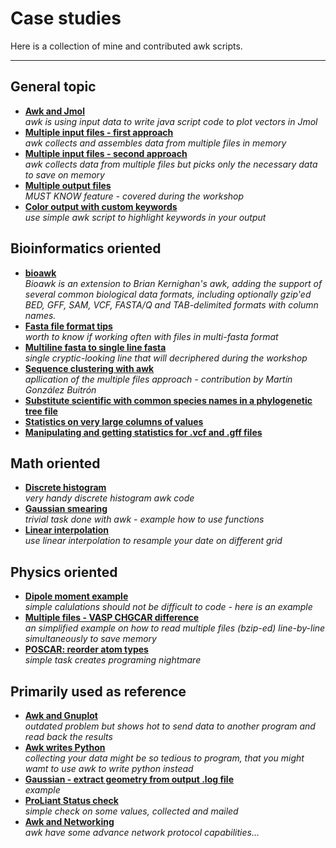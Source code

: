 # Case studies
Here is a collection of mine and contributed awk scripts.  

---

## General topic
* **[Awk and Jmol](awk-jmol.md)**  
   _awk is using input data to write java script code to plot vectors in Jmol_
* **[Multiple input files - first approach](multiple_files_I.md)**  
  _awk collects and assembles data from multiple files in memory_
* **[Multiple input files - second approach](multiple_files_II.md)**  
  _awk collects data from multiple files but picks only the necessary data to save on memory_
* **[Multiple output files](Multiple_output_files.md)**  
  _MUST KNOW feature - covered during the workshop_
* **[Color output with custom keywords](colors.md)**  
  _use simple awk script to highlight keywords in your output_


## Bioinformatics oriented
* **[bioawk](../Bio/bioawk.md)**  
  _Bioawk is an extension to Brian Kernighan's awk, adding the support of several common biological data formats, including optionally gzip'ed BED, GFF, SAM, VCF, FASTA/Q and TAB-delimited formats with column names._
* **[Fasta file format tips](Fasta_tips.md)**  
  _worth to know if working often with files in multi-fasta format_
* **[Multiline fasta to single line fasta](Multi2single_fasta.md)**  
  _single cryptic-looking line that will decriphered during the workshop_
* **[Sequence clustering with awk](Sequence_clustering.md)**  
  _apllication of the multiple files approach - contribution by Martín González Buitrón_
* **[Substitute scientific with common species names in a phylogenetic tree file](../Bio/NCBI-taxonomy.md)**
* **[Statistics on very large columns of values](../Bio/Stat-large-files.md)**
* **[Manipulating and getting statistics for .vcf and .gff files](manipulating_vcf.md)**

## Math oriented
* **[Discrete histogram](Discrete_histogram.md)**  
  _very handy discrete histogram awk code_
* **[Gaussian smearing](Gaussian_smearing.md)**  
  _trivial task done with awk - example how to use functions_
* **[Linear interpolation](Linear_interpolation.md)**  
  _use linear interpolation to resample your date on different grid_

## Physics oriented
* **[Dipole moment example](Dipole_moment.md)**  
  _simple calulations should not be difficult to code - here is an example_
* **[Multiple files - VASP CHGCAR difference](CHGCAR_diff.md)**  
  _an simplified example on how to read multiple files (bzip-ed) line-by-line simultaneously to save memory_ 
* **[POSCAR: reorder atom types](POSCAR_reorder.md)**  
  _simple task creates programing nightmare_

## Primarily used as reference
* **[Awk and Gnuplot](awk_gnuplot.md)**  
  _outdated problem but shows hot to send data to another program and read back the results_
* **[Awk writes Python](awk_writes_python.md)**  
  _collecting your data might be so tedious to program, that you might wamt to use awk to write python instead_
* **[Gaussian - extract geometry from output .log file](Gaussian-extract-geometry.md)**  
  _example_
* **[ProLiant Status check](ProLiant_status_check.md)**  
  _simple check on some values, collected and mailed_
* **[Awk and Networking](awk_network.md)**  
  _awk have some advance network protocol capabilities..._

